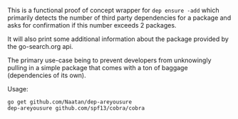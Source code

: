 This is a functional proof of concept wrapper for `dep ensure -add` which primarily detects the number of
third party dependencies for a package and asks for confirmation if this number exceeds 2 packages.

It will also print some additional information about the package provided by the go-search.org api.

The primary use-case being to prevent developers from unknowingly pulling in a simple package that comes with a ton of
baggage (dependencies of its own).

Usage:

```
go get github.com/Naatan/dep-areyousure
dep-areyousure github.com/spf13/cobra/cobra 
```